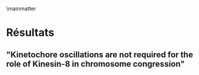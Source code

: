 \mainmatter

# Résultats

## "Kinetochore oscillations are not required for the role of Kinesin-8 in chromosome congression"

